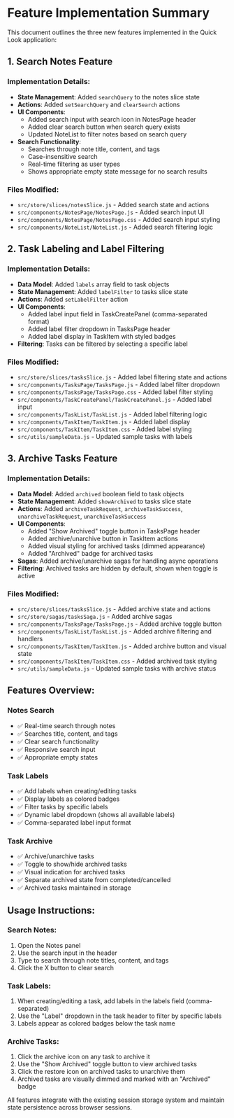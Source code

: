 # Feature Implementation Summary

This document outlines the three new features implemented in the Quick Look application:

## 1. Search Notes Feature

### Implementation Details:
- **State Management**: Added `searchQuery` to the notes slice state
- **Actions**: Added `setSearchQuery` and `clearSearch` actions
- **UI Components**: 
  - Added search input with search icon in NotesPage header
  - Added clear search button when search query exists
  - Updated NoteList to filter notes based on search query
- **Search Functionality**: 
  - Searches through note title, content, and tags
  - Case-insensitive search
  - Real-time filtering as user types
  - Shows appropriate empty state message for no search results

### Files Modified:
- `src/store/slices/notesSlice.js` - Added search state and actions
- `src/components/NotesPage/NotesPage.js` - Added search input UI
- `src/components/NotesPage/NotesPage.css` - Added search input styling
- `src/components/NoteList/NoteList.js` - Added search filtering logic

## 2. Task Labeling and Label Filtering

### Implementation Details:
- **Data Model**: Added `labels` array field to task objects
- **State Management**: Added `labelFilter` to tasks slice state
- **Actions**: Added `setLabelFilter` action
- **UI Components**:
  - Added label input field in TaskCreatePanel (comma-separated format)
  - Added label filter dropdown in TasksPage header
  - Added label display in TaskItem with styled badges
- **Filtering**: Tasks can be filtered by selecting a specific label

### Files Modified:
- `src/store/slices/tasksSlice.js` - Added label filtering state and actions
- `src/components/TasksPage/TasksPage.js` - Added label filter dropdown
- `src/components/TasksPage/TasksPage.css` - Added label filter styling
- `src/components/TaskCreatePanel/TaskCreatePanel.js` - Added label input
- `src/components/TaskList/TaskList.js` - Added label filtering logic
- `src/components/TaskItem/TaskItem.js` - Added label display
- `src/components/TaskItem/TaskItem.css` - Added label styling
- `src/utils/sampleData.js` - Updated sample tasks with labels

## 3. Archive Tasks Feature

### Implementation Details:
- **Data Model**: Added `archived` boolean field to task objects
- **State Management**: Added `showArchived` to tasks slice state
- **Actions**: Added `archiveTaskRequest`, `archiveTaskSuccess`, `unarchiveTaskRequest`, `unarchiveTaskSuccess`
- **UI Components**:
  - Added "Show Archived" toggle button in TasksPage header
  - Added archive/unarchive button in TaskItem actions
  - Added visual styling for archived tasks (dimmed appearance)
  - Added "Archived" badge for archived tasks
- **Sagas**: Added archive/unarchive sagas for handling async operations
- **Filtering**: Archived tasks are hidden by default, shown when toggle is active

### Files Modified:
- `src/store/slices/tasksSlice.js` - Added archive state and actions
- `src/store/sagas/tasksSaga.js` - Added archive sagas
- `src/components/TasksPage/TasksPage.js` - Added archive toggle button
- `src/components/TaskList/TaskList.js` - Added archive filtering and handlers
- `src/components/TaskItem/TaskItem.js` - Added archive button and visual state
- `src/components/TaskItem/TaskItem.css` - Added archived task styling
- `src/utils/sampleData.js` - Updated sample tasks with archive status

## Features Overview:

### Notes Search
- ✅ Real-time search through notes
- ✅ Searches title, content, and tags
- ✅ Clear search functionality
- ✅ Responsive search input
- ✅ Appropriate empty states

### Task Labels
- ✅ Add labels when creating/editing tasks
- ✅ Display labels as colored badges
- ✅ Filter tasks by specific labels
- ✅ Dynamic label dropdown (shows all available labels)
- ✅ Comma-separated label input format

### Task Archive
- ✅ Archive/unarchive tasks
- ✅ Toggle to show/hide archived tasks
- ✅ Visual indication for archived tasks
- ✅ Separate archived state from completed/cancelled
- ✅ Archived tasks maintained in storage

## Usage Instructions:

### Search Notes:
1. Open the Notes panel
2. Use the search input in the header
3. Type to search through note titles, content, and tags
4. Click the X button to clear search

### Task Labels:
1. When creating/editing a task, add labels in the labels field (comma-separated)
2. Use the "Label" dropdown in the task header to filter by specific labels
3. Labels appear as colored badges below the task name

### Archive Tasks:
1. Click the archive icon on any task to archive it
2. Use the "Show Archived" toggle button to view archived tasks
3. Click the restore icon on archived tasks to unarchive them
4. Archived tasks are visually dimmed and marked with an "Archived" badge

All features integrate with the existing session storage system and maintain state persistence across browser sessions.
